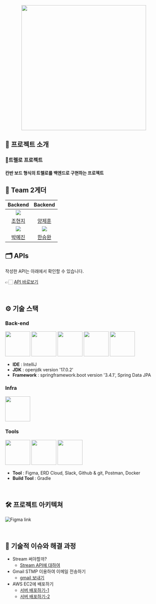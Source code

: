 <div align="center">

<!-- logo -->
<img src="https://capsule-render.vercel.app/api?type=waving&color=gradient&customColorList=10&height=200&text=Trello%27s%20Project&fontSize=50&animation=twinkling&fontAlign=68&fontAlignY=36" width="400"/>

</div> 

## 📝 프로젝트 소개

### 🎯트렐로 프로젝트
#### 칸반 보드 형식의 트렐로를 백엔드로 구현하는 프로젝트

## 🍨 Team 2게더
|                    Backend                     |               Backend               |
|:----------------------------------------------:|:-----------------------------------:|
|                     ![](https://cdn-static.zep.us/static/assets/baked-avartar-images/8-56-26-332.png)                      |                ![]()                |
|      [조현지](https://github.com/yewon-Noh)       | [양제훈](https://github.com/SeongHo-C) |
| ![](https://cdn-static.zep.us/static/assets/baked-avartar-images/2-279-20-325.png) |                ![](https://cdn-static.zep.us/static/assets/baked-avartar-images/10-72-41-563.png)                |
|      [박예진](https://github.com/yewon-Noh)       | [한승완](https://github.com/SeongHo-C) |

## 🗂️ APIs
작성한 API는 아래에서 확인할 수 있습니다.

👉🏻 [API 바로보기](https://teamsparta.notion.site/2-1582dc3ef51481ee80ead2738eea31f3)


<br />

## ⚙ 기술 스택
### Back-end
<div>
<img src="https://github.com/yewon-Noh/readme-template/blob/main/skills/Java.png?raw=true" width="80">
<img src="https://github.com/yewon-Noh/readme-template/blob/main/skills/SpringBoot.png?raw=true" width="80">
<img src="https://github.com/yewon-Noh/readme-template/blob/main/skills/SpringSecurity.png?raw=true" width="80">
<img src="https://github.com/yewon-Noh/readme-template/blob/main/skills/SpringDataJPA.png?raw=true" width="80">
<img src="https://github.com/yewon-Noh/readme-template/blob/main/skills/Mysql.png?raw=true" width="80">

- **IDE** : IntelliJ
- **JDK** : openjdk version '17.0.2'
- **Framework** : springframework.boot version '3.4.1', Spring Data JPA

</div>

### Infra
<div>
<img src="https://github.com/yewon-Noh/readme-template/blob/main/skills/AWSEC2.png?raw=true" width="80">
</div>

### Tools
<div>
<img src="https://github.com/yewon-Noh/readme-template/blob/main/skills/Github.png?raw=true" width="80">
<img src="https://github.com/yewon-Noh/readme-template/blob/main/skills/Notion.png?raw=true" width="80">
<img src="https://github.com/yewon-Noh/readme-template/blob/main/skills/Docker.png?raw=true?raw=true" width="80">

- **Tool** : Figma, ERD Cloud, Slack, Github & git, Postman, Docker
- **Build Tool** : Gradle
</div>

<br />

## 🛠️ 프로젝트 아키텍쳐
![Figma link](https://www.figma.com/design/yojLnL4papWqljeFPi95jT/Untitled?node-id=0-1&p=f&t=9IDTIuDPH6PniPQ9-0&node-type=canvas)



<br />

## 🤔 기술적 이슈와 해결 과정
- Stream 써야할까?
    - [Stream API에 대하여](https://velog.io/@yewo2nn16/Java-Stream-API)
- Gmail STMP 이용하여 이메일 전송하기
    - [gmail 보내기](https://velog.io/@yewo2nn16/Email-이메일-전송하기with-첨부파일)
- AWS EC2에 배포하기
    - [서버 배포하기-1](https://velog.io/@yewo2nn16/SpringBoot-서버-배포)
    - [서버 배포하기-2](https://velog.io/@yewo2nn16/SpringBoot-서버-배포-인텔리제이에서-jar-파일-빌드해서-배포하기)


<br />

